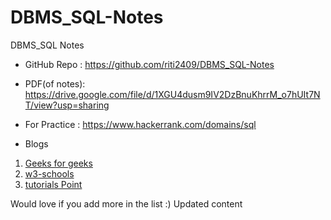 # DBMS_SQL-Notes
DBMS_SQL Notes

- GitHub Repo : https://github.com/riti2409/DBMS_SQL-Notes

- PDF(of notes): https://drive.google.com/file/d/1XGU4dusm9IV2DzBnuKhrrM_o7hUIt7NT/view?usp=sharing

- For Practice : https://www.hackerrank.com/domains/sql

- Blogs
1) [Geeks for geeks](https://www.geeksforgeeks.org/sql-tutorial/)
2) [w3-schools](https://www.w3schools.com/sql/)
3) [tutorials Point](https://www.tutorialspoint.com/sql/index.htm)

Would love if you add more in the list :)
U p d a t e d   c o n t e n t  
 
